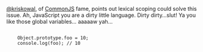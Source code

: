 [@kriskowal](http://twitter.com/kriskowal), of [CommonJS](http://commonjs.org) fame, points out lexical scoping could solve this issue. Ah, JavaScript you are a dirty little language. Dirty dirty…slut! Ya you like those global variables… aaaaaw yah…

<code>
    Object.prototype.foo = 10; 
    console.log(foo); // 10
</code>